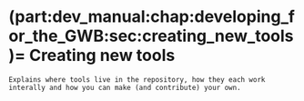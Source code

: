 (part:dev_manual:chap:developing_for_the_GWB:sec:creating_new_tools)=
Creating new tools
==================

```{todo}
Explains where tools live in the repository, how they each work interally and how you can make (and contribute) your own.
```